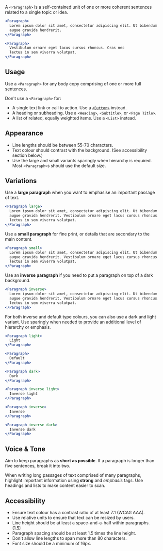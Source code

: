 A `<Paragraph>` is a self-contained unit of one or more coherent sentences related to a single topic or idea.

```jsx
<Paragraph>
  Lorem ipsum dolor sit amet, consectetur adipiscing elit. Ut bibendum hendrerit
  augue gravida hendrerit.
</Paragraph>

<Paragraph>
  Vestibulum ornare eget lacus cursus rhoncus. Cras nec
  lectus in sem viverra volutpat.
</Paragraph>
```

## Usage

Use a `<Paragraph>` for any body copy comprising of one or more full sentences.

Don't use a `<Paragraph>` for:
- A single text link or call to action. Use a [`<Button>`](../#/Function/Components/Button) instead.
- A heading or subheading. Use a `<Heading>`, `<Subtitle>`, or `<Page Title>`.
- A list of related, equally weighted items. Use a `<List>` instead.

## Appearance

- Line lengths should be between 55-70 characters.
- Text colour should contrast with the background. (See accessibility section below.)
- Use the large and small variants sparingly when hierarchy is required. Most `<Paragraph>`s should use the default size.

## Variations

Use a **large paragraph** when you want to emphasise an important passage of text.

```jsx
<Paragraph large>
  Lorem ipsum dolor sit amet, consectetur adipiscing elit. Ut bibendum hendrerit
  augue gravida hendrerit. Vestibulum ornare eget lacus cursus rhoncus. Cras nec
  lectus in sem viverra volutpat.
</Paragraph>
```

Use a **small paragraph** for fine print, or details that are secondary to the main content.

```jsx
<Paragraph small>
  Lorem ipsum dolor sit amet, consectetur adipiscing elit. Ut bibendum hendrerit
  augue gravida hendrerit. Vestibulum ornare eget lacus cursus rhoncus. Cras nec
  lectus in sem viverra volutpat.
</Paragraph>
```

Use an **inverse paragraph** if you need to put a paragraph on top of a dark background.

```jsx
<Paragraph inverse>
  Lorem ipsum dolor sit amet, consectetur adipiscing elit. Ut bibendum hendrerit
  augue gravida hendrerit. Vestibulum ornare eget lacus cursus rhoncus. Cras nec
  lectus in sem viverra volutpat.
</Paragraph>
```

For both inverse and default type colours, you can also use a dark and light variant. Use sparingly when needed to provide an additional level of hierarchy or emphasis.

```jsx
<Paragraph light>
  Light
</Paragraph>

<Paragraph>
  Default
</Paragraph>

<Paragraph dark>
  Dark
</Paragraph>

<Paragraph inverse light>
  Inverse light
</Paragraph>

<Paragraph inverse>
  Inverse
</Paragraph>

<Paragraph inverse dark>
  Inverse dark
</Paragraph>
```

## Voice & Tone

Aim to keep paragraphs as **short as possible**. If a paragraph is longer than five sentences, break it into two.

When writing long passages of text comprised of many paragraphs, highlight important information using **strong** and _emphasis_ tags. Use headings and lists to make content easier to scan.

## Accessibility

- Ensure text colour has a contrast ratio of at least 7:1 (WCAG AAA).
- Use relative units to ensure that text can be resized by users.
- Line height should be at least a space-and-a-half within paragraphs. (1.5)
- Paragraph spacing should be at least 1.5 times the line height.
- Don't allow line lengths to span more than 80 characters.
- Font size should be a minimum of 16px.
